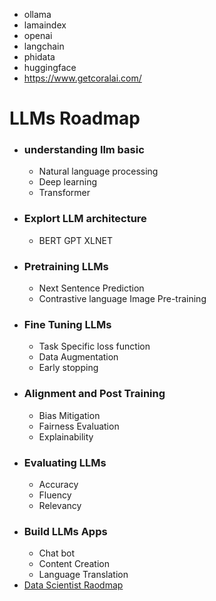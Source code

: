 * ollama
* lamaindex
* openai
* langchain
* phidata
* huggingface
* https://www.getcoralai.com/

# LLMs Roadmap
* ### understanding llm basic
  - Natural language processing
  - Deep learning
  - Transformer
* ### Explort LLM architecture
  - BERT GPT XLNET
* ### Pretraining LLMs
  - Next Sentence Prediction
  - Contrastive language Image Pre-training
* ### Fine Tuning LLMs
  - Task Specific loss function
  - Data Augmentation
  - Early stopping
* ### Alignment and Post Training
  - Bias Mitigation
  - Fairness Evaluation
  - Explainability
* ### Evaluating LLMs
  - Accuracy
  - Fluency
  - Relevancy
* ### Build LLMs Apps
  - Chat bot
  - Content Creation
  - Language Translation
 * [Data Scientist Raodmap](https://twitter.com/DataScienceDojo/status/1784721511619743968/photo/1)

